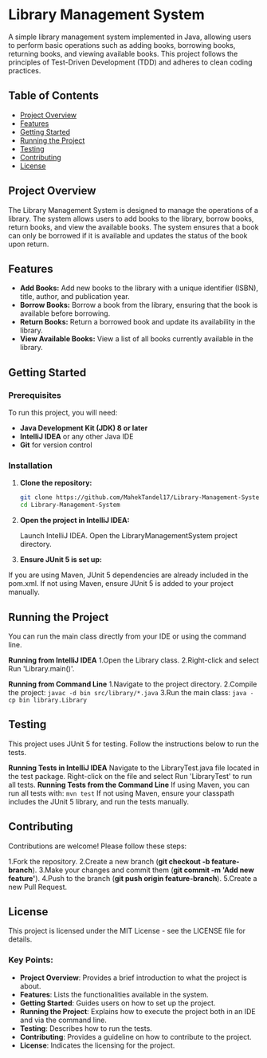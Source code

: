 # Library Management System

A simple library management system implemented in Java, allowing users to perform basic operations such as adding books, borrowing books, returning books, and viewing available books. This project follows the principles of Test-Driven Development (TDD) and adheres to clean coding practices.

## Table of Contents

- [Project Overview](#project-overview)
- [Features](#features)
- [Getting Started](#getting-started)
- [Running the Project](#running-the-project)
- [Testing](#testing)
- [Contributing](#contributing)
- [License](#license)

## Project Overview

The Library Management System is designed to manage the operations of a library. The system allows users to add books to the library, borrow books, return books, and view the available books. The system ensures that a book can only be borrowed if it is available and updates the status of the book upon return.

## Features

- **Add Books:** Add new books to the library with a unique identifier (ISBN), title, author, and publication year.
- **Borrow Books:** Borrow a book from the library, ensuring that the book is available before borrowing.
- **Return Books:** Return a borrowed book and update its availability in the library.
- **View Available Books:** View a list of all books currently available in the library.

## Getting Started

### Prerequisites

To run this project, you will need:

- **Java Development Kit (JDK) 8 or later**
- **IntelliJ IDEA** or any other Java IDE
- **Git** for version control

### Installation

1. **Clone the repository:**

   ```bash
   git clone https://github.com/MahekTandel17/Library-Management-System.git
   cd Library-Management-System
   
2. **Open the project in IntelliJ IDEA:**
   
    Launch IntelliJ IDEA.
    Open the LibraryManagementSystem project directory.
   
4. **Ensure JUnit 5 is set up:**
   
  If you are using Maven, JUnit 5 dependencies are already included in the pom.xml.
  If not using Maven, ensure JUnit 5 is added to your project manually.

## Running the Project
You can run the main class directly from your IDE or using the command line.

**Running from IntelliJ IDEA**
1.Open the Library class.
2.Right-click and select Run 'Library.main()'.

**Running from Command Line**
1.Navigate to the project directory.
2.Compile the project:
    `javac -d bin src/library/*.java`
3.Run the main class:
    `java -cp bin library.Library`

## Testing
This project uses JUnit 5 for testing. Follow the instructions below to run the tests.

**Running Tests in IntelliJ IDEA**
Navigate to the LibraryTest.java file located in the test package.
Right-click on the file and select Run 'LibraryTest' to run all tests.
**Running Tests from the Command Line**
If using Maven, you can run all tests with:
`mvn test`
If not using Maven, ensure your classpath includes the JUnit 5 library, and run the tests manually.

## Contributing
Contributions are welcome! Please follow these steps:

1.Fork the repository.
2.Create a new branch (**git checkout -b feature-branch**).
3.Make your changes and commit them (**git commit -m 'Add new feature'**).
4.Push to the branch (**git push origin feature-branch**).
5.Create a new Pull Request.

## License
This project is licensed under the MIT License - see the LICENSE file for details.

### Key Points:

- **Project Overview**: Provides a brief introduction to what the project is about.
- **Features**: Lists the functionalities available in the system.
- **Getting Started**: Guides users on how to set up the project.
- **Running the Project**: Explains how to execute the project both in an IDE and via the command line.
- **Testing**: Describes how to run the tests.
- **Contributing**: Provides a guideline on how to contribute to the project.
- **License**: Indicates the licensing for the project.








